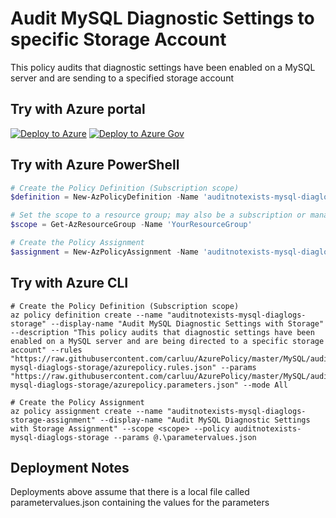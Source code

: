 # Audit MySQL Diagnostic Settings to specific Storage Account

This policy audits that diagnostic settings have been enabled on a MySQL server and are sending to a specified storage account

## Try with Azure portal

[![Deploy to Azure](http://azuredeploy.net/deploybutton.png)](https://portal.azure.com/?#blade/Microsoft_Azure_Policy/CreatePolicyDefinitionBlade/uri/https%3A%2F%2Fraw.githubusercontent.com%2Fcarluu%2FAzurePolicy%2Fmaster%2FMySQL%2Fauditnotexists-mysql-diaglogs-storage%2Fazurepolicy.json)
[![Deploy to Azure Gov](https://docs.microsoft.com/azure/governance/policy/media/deploy/deployGovbutton.png)](https://portal.azure.us/?#blade/Microsoft_Azure_Policy/CreatePolicyDefinitionBlade/uri/https%3A%2F%2Fraw.githubusercontent.com%2Fcarluu%2FAzurePolicy%2Fmaster%2FMySQL%2Fauditnotexists-mysql-diaglogs-storage%2Fazurepolicy.json)

## Try with Azure PowerShell

````powershell
# Create the Policy Definition (Subscription scope)
$definition = New-AzPolicyDefinition -Name 'auditnotexists-mysql-diaglogs-storage' -DisplayName 'Audit MySQL Diagnostic Settings with Storage' -description 'This policy audits that diagnostic settings have been enabled on a MySQL server and are being directed to a specific storage account' -Policy 'https://raw.githubusercontent.com/carluu/AzurePolicy/master/MySQL/auditnotexists-mysql-diaglogs-storage/azurepolicy.rules.json' -Parameter 'https://raw.githubusercontent.com/carluu/AzurePolicy/master/MySQL/auditnotexists-mysql-diaglogs-storage/azurepolicy.parameters.json' -Mode All

# Set the scope to a resource group; may also be a subscription or management group
$scope = Get-AzResourceGroup -Name 'YourResourceGroup'

# Create the Policy Assignment
$assignment = New-AzPolicyAssignment -Name 'auditnotexists-mysql-diaglogs-storage-assignment' -DisplayName 'Audit MySQL Diagnostic Settings with Storage Assignment' -Scope $scope.ResourceId -PolicyDefinition $definition -PolicyParameter .\parametervalues.json
````

## Try with Azure CLI

```cli
# Create the Policy Definition (Subscription scope)
az policy definition create --name "auditnotexists-mysql-diaglogs-storage" --display-name "Audit MySQL Diagnostic Settings with Storage" --description "This policy audits that diagnostic settings have been enabled on a MySQL server and are being directed to a specific storage account" --rules "https://raw.githubusercontent.com/carluu/AzurePolicy/master/MySQL/auditnotexists-mysql-diaglogs-storage/azurepolicy.rules.json" --params "https://raw.githubusercontent.com/carluu/AzurePolicy/master/MySQL/auditnotexists-mysql-diaglogs-storage/azurepolicy.parameters.json" --mode All

# Create the Policy Assignment
az policy assignment create --name "auditnotexists-mysql-diaglogs-storage-assignment" --display-name "Audit MySQL Diagnostic Settings with Storage Assignment" --scope <scope> --policy auditnotexists-mysql-diaglogs-storage --params @.\parametervalues.json
```

## Deployment Notes
Deployments above assume that there is a local file called parametervalues.json containing the values for the parameters